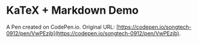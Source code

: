 # KaTeX + Markdown Demo

A Pen created on CodePen.io. Original URL: [https://codepen.io/songtech-0912/pen/VwPEzjb](https://codepen.io/songtech-0912/pen/VwPEzjb).


